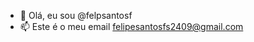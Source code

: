 - 👋 Olá, eu sou @felpsantosf 
- 📫 Este é o meu email felipesantosfs2409@gmail.com

<!---
felpsantosf/felpsantosf is a ✨ special ✨ repository because its `README.md` (this file) appears on your GitHub profile.
You can click the Preview link to take a look at your changes.
--->

